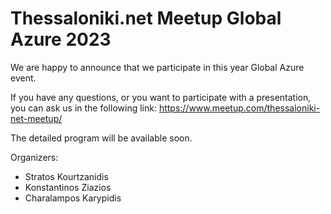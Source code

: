 # Thessaloniki.net Meetup Global Azure 2023


We are happy to announce that we participate in this year Global Azure event.


If you have any questions, or you want to participate with a presentation, you can ask us in the following link:
https://www.meetup.com/thessaloniki-net-meetup/

The detailed program will be available soon.


Organizers: 

* Stratos Kourtzanidis 
* Konstantinos Ziazios 
* Charalampos Karypidis
